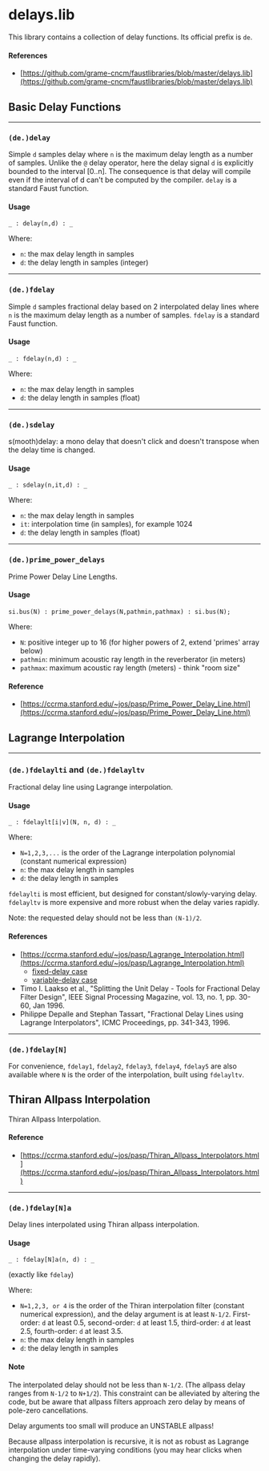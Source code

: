 #  delays.lib 

This library contains a collection of delay functions. Its official prefix is `de`.

#### References
* [https://github.com/grame-cncm/faustlibraries/blob/master/delays.lib](https://github.com/grame-cncm/faustlibraries/blob/master/delays.lib)

## Basic Delay Functions


----

### `(de.)delay`

Simple `d` samples delay where `n` is the maximum delay length as a number of
samples. Unlike the `@` delay operator, here the delay signal `d` is explicitly
bounded to the interval [0..n]. The consequence is that delay will compile even
if the interval of d can't be computed by the compiler.
`delay` is a standard Faust function.

#### Usage

```
_ : delay(n,d) : _
```

Where:

* `n`: the max delay length in samples
* `d`: the delay length in samples (integer)

----

### `(de.)fdelay`

Simple `d` samples fractional delay based on 2 interpolated delay lines where `n` is
the maximum delay length as a number of samples.
`fdelay` is a standard Faust function.

#### Usage

```
_ : fdelay(n,d) : _
```

Where:

* `n`: the max delay length in samples
* `d`: the delay length in samples (float)

----

### `(de.)sdelay`

s(mooth)delay: a mono delay that doesn't click and doesn't
transpose when the delay time is changed.

#### Usage

```
_ : sdelay(n,it,d) : _
```

Where:

* `n`: the max delay length in samples
* `it`: interpolation time (in samples), for example 1024
* `d`: the delay length in samples (float)

----

### `(de.)prime_power_delays`

Prime Power Delay Line Lengths.

#### Usage

```
si.bus(N) : prime_power_delays(N,pathmin,pathmax) : si.bus(N);
```

Where:

* `N`: positive integer up to 16 (for higher powers of 2, extend 'primes' array below)
* `pathmin`: minimum acoustic ray length in the reverberator (in meters)
* `pathmax`: maximum acoustic ray length (meters) - think "room size"

#### Reference

* [https://ccrma.stanford.edu/~jos/pasp/Prime_Power_Delay_Line.html](https://ccrma.stanford.edu/~jos/pasp/Prime_Power_Delay_Line.html)

## Lagrange Interpolation


----

### `(de.)fdelaylti` and `(de.)fdelayltv`

Fractional delay line using Lagrange interpolation.

#### Usage

```
_ : fdelaylt[i|v](N, n, d) : _
```

Where:

* `N=1,2,3,...` is the order of the Lagrange interpolation polynomial (constant numerical expression)
* `n`: the max delay length in samples
* `d`: the delay length in samples

`fdelaylti` is most efficient, but designed for constant/slowly-varying delay.
`fdelayltv` is more expensive and more robust when the delay varies rapidly.

Note: the requested delay should not be less than `(N-1)/2`.

#### References

* [https://ccrma.stanford.edu/~jos/pasp/Lagrange_Interpolation.html](https://ccrma.stanford.edu/~jos/pasp/Lagrange_Interpolation.html)
  - [fixed-delay case](https://ccrma.stanford.edu/~jos/Interpolation/Efficient_Time_Invariant_Lagrange_Interpolation.html)
  - [variable-delay case](https://ccrma.stanford.edu/~jos/Interpolation/Time_Varying_Lagrange_Interpolation.html)
* Timo I. Laakso et al., "Splitting the Unit Delay - Tools for Fractional
        Delay Filter Design", IEEE Signal Processing Magazine,
        vol. 13, no. 1, pp. 30-60, Jan 1996.
* Philippe Depalle and Stephan Tassart, "Fractional Delay Lines using
        Lagrange Interpolators", ICMC Proceedings, pp. 341-343, 1996.

----

### `(de.)fdelay[N]`

For convenience, `fdelay1`, `fdelay2`, `fdelay3`, `fdelay4`, `fdelay5`
are also available where `N` is the order of the interpolation, built using `fdelayltv`.

## Thiran Allpass Interpolation

Thiran Allpass Interpolation.

#### Reference

* [https://ccrma.stanford.edu/~jos/pasp/Thiran_Allpass_Interpolators.html](https://ccrma.stanford.edu/~jos/pasp/Thiran_Allpass_Interpolators.html)

----

### `(de.)fdelay[N]a`

Delay lines interpolated using Thiran allpass interpolation.

#### Usage

```
_ : fdelay[N]a(n, d) : _
```

(exactly like `fdelay`)

Where:

* `N=1,2,3, or 4` is the order of the Thiran interpolation filter (constant numerical expression),
   and the delay argument is at least `N-1/2`. First-order: `d` at least 0.5, second-order: `d` at least 1.5,
   third-order: `d` at least 2.5, fourth-order: `d` at least 3.5.
* `n`: the max delay length in samples
* `d`: the delay length in samples

#### Note

The interpolated delay should not be less than `N-1/2`.
(The allpass delay ranges from `N-1/2` to `N+1/2`).
This constraint can be alleviated by altering the code,
but be aware that allpass filters approach zero delay
by means of pole-zero cancellations.

Delay arguments too small will produce an UNSTABLE allpass!

Because allpass interpolation is recursive, it is not as robust
as Lagrange interpolation under time-varying conditions
(you may hear clicks when changing the delay rapidly).

